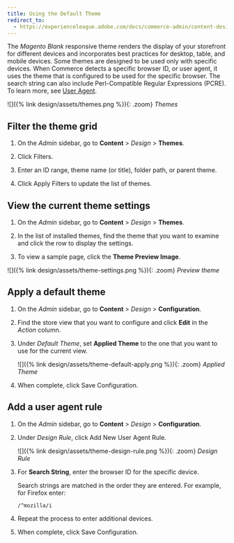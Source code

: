 ```yaml
---
title: Using the Default Theme
redirect_to:
  - https://experienceleague.adobe.com/docs/commerce-admin/content-design/design/themes/themes.html?lang=en#the-default-theme
---
```


The _Magento Blank_ responsive theme renders the display of your storefront for different devices and incorporates best practices for desktop, table, and mobile devices. Some themes are designed to be used only with specific devices. When Commerce detects a specific browser ID, or user agent, it uses the theme that is configured to be used for the specific browser. The search string can also include Perl-Compatible Regular Expressions (PCRE). To learn more, see [User Agent][1].

![]({% link design/assets/themes.png %}){: .zoom}
_Themes_

## Filter the theme grid

1. On the _Admin_ sidebar, go to **Content** > _Design_ > **Themes**.

1. Click <span class="btn">Filters</span>.

1. Enter an ID range, theme name (or title), folder path, or parent theme.

1. Click <span class="btn">Apply Filters</span> to update the list of themes.

## View the current theme settings

1. On the _Admin_ sidebar, go to **Content** > _Design_ >  **Themes**.

1. In the list of installed themes, find the theme that you want to examine and click the row to display the settings.

1. To view a sample page, click the **Theme Preview Image**.

![]({% link design/assets/theme-settings.png %}){: .zoom}
_Preview theme_

## Apply a default theme

1. On the _Admin_ sidebar, go to **Content** > _Design_ >  **Configuration**.

1. Find the store view that you want to configure and click **Edit** in the _Action_ column.

1. Under _Default Theme_, set **Applied Theme** to the one that you want to use for the current view.

   ![]({% link design/assets/theme-default-apply.png %}){: .zoom}
   _Applied Theme_

1. When complete, click <span class="btn">Save Configuration</span>.

## Add a user agent rule

1. On the _Admin_ sidebar, go to **Content** > _Design_ >  **Configuration**.

1. Under _Design Rule_, click <span class="btn">Add New User Agent Rule</span>.

   ![]({% link design/assets/theme-design-rule.png %}){: .zoom}
   _Design Rule_

1. For **Search String**, enter the browser ID for the specific device.

   Search strings are matched in the order they are entered. For example, for Firefox enter:

    `/^mozilla/i`

1. Repeat the process to enter additional devices.

1. When complete, click <span class="btn">Save Configuration</span>.

[1]: https://en.wikipedia.org/wiki/User_agent
